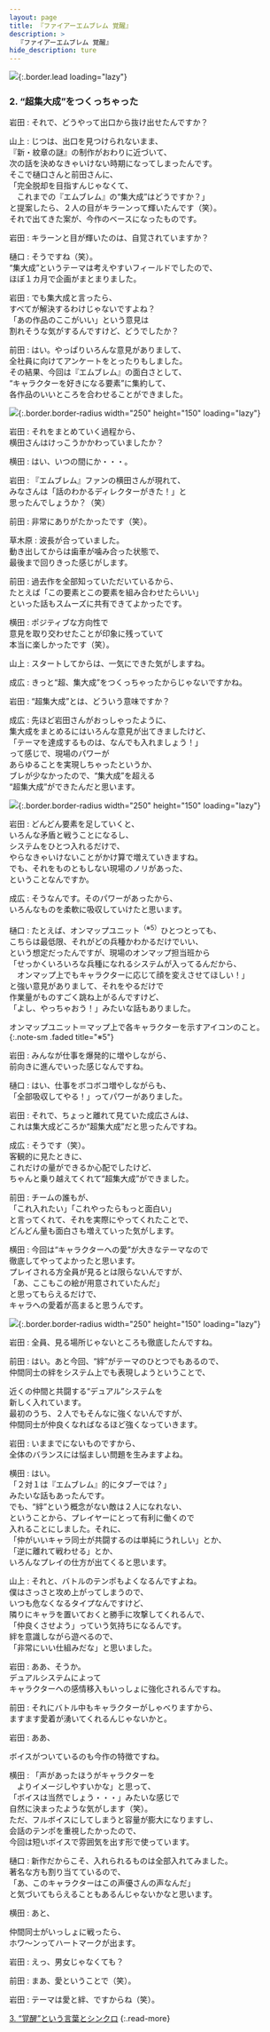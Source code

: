 ```yaml
---
layout: page
title: 『ファイアーエムブレム 覚醒』
description: >
  『ファイアーエムブレム 覚醒』
hide_description: ture
---
```


![](/others/interviews/jp/3ds/afej/vol1/img/mainvisual2.jpg){:.border.lead loading="lazy"}

### 2. “超集大成”をつくっちゃった

岩田
: それで、どうやって出口から抜け出せたんですか？

山上
: じつは、出口を見つけられないまま、<br>『新・紋章の謎』の制作がおわりに近づいて、<br>次の話を決めなきゃいけない時期になってしまったんです。<br>そこで樋口さんと前田さんに、<br>「完全脱却を目指すんじゃなくて、<br>　これまでの『エムブレム』の“集大成”はどうですか？」<br>と提案したら、２人の目がキラーンって輝いたんです（笑）。<br>それで出てきた案が、今作のベースになったものです。

岩田
: キラーンと目が輝いたのは、自覚されていますか？

樋口
: そうですね（笑）。<br>“集大成”というテーマは考えやすいフィールドでしたので、<br>ほぼ１カ月で企画がまとまりました。

岩田
: でも集大成と言ったら、<br>すべてが解決するわけじゃないですよね？<br>「あの作品のここがいい」という意見は<br>割れそうな気がするんですけど、どうでしたか？

前田
: はい。やっぱりいろんな意見がありまして、<br>全社員に向けてアンケートをとったりもしました。<br>その結果、今回は『エムブレム』の面白さとして、<br>“キャラクターを好きになる要素”に集約して、<br>各作品のいいところを合わせることができました。

![](/others/interviews/jp/3ds/afej/vol1/img/photo9.jpg){:.border.border-radius width="250" height="150"  loading="lazy"}

岩田
: それをまとめていく過程から、<br>横田さんはけっこうかかわっていましたか？

横田
: はい、いつの間にか・・・。

岩田
: 『エムブレム』ファンの横田さんが現れて、<br>みなさんは「話のわかるディレクターがきた！」と<br>思ったんでしょうか？（笑）

前田
: 非常にありがたかったです（笑）。

草木原
: 波長が合っていました。<br>動き出してからは歯車が噛み合った状態で、<br>最後まで回りきった感じがします。

前田
: 過去作を全部知っていただいているから、<br>たとえば「この要素とこの要素を組み合わせたらいい」<br>といった話もスムーズに共有できてよかったです。

横田
: ポジティブな方向性で<br>意見を取り交わせたことが印象に残っていて<br>本当に楽しかったです（笑）。

山上
: スタートしてからは、一気にできた気がしますね。

成広
: きっと“超、集大成”をつくっちゃったからじゃないですかね。

岩田
: “超集大成”とは、どういう意味ですか？

成広
: 先ほど岩田さんがおっしゃったように、<br>集大成をまとめるにはいろんな意見が出てきましたけど、<br>「テーマを達成するものは、なんでも入れましょう！」<br>って感じで、現場のパワーが<br>あらゆることを実現しちゃったというか、<br>ブレが少なかったので、“集大成”を超える<br>“超集大成”ができたんだと思います。

![](/others/interviews/jp/3ds/afej/vol1/img/photo10.jpg){:.border.border-radius width="250" height="150"  loading="lazy"}

岩田
: どんどん要素を足していくと、<br>いろんな矛盾と戦うことになるし、<br>システムをひとつ入れるだけで、<br>やらなきゃいけないことがかけ算で増えていきますね。<br>でも、それをものともしない現場のノリがあった、<br>ということなんですか。

成広
: そうなんです。そのパワーがあったから、<br>いろんなものを柔軟に吸収していけたと思います。

樋口
: たとえば、オンマップユニット<sup>（※5）</sup>ひとつとっても、<br>こちらは最低限、それがどの兵種かわかるだけでいい、<br>という想定だったんですが、現場のオンマップ担当班から<br>「せっかくいろいろな兵種になれるシステムが入ってるんだから、<br>　オンマップ上でもキャラクターに応じて顔を変えさせてほしい！」<br>と強い意見がありまして、それをやるだけで<br>作業量がものすごく跳ね上がるんですけど、<br>「よし、やっちゃおう！」みたいな話もありました。

オンマップユニット＝マップ上で各キャラクターを示すアイコンのこと。
{:.note-sm .faded title="※5"}

岩田
: みんなが仕事を爆発的に増やしながら、<br>前向きに進んでいった感じなんですね。

樋口
: はい、仕事をボコボコ増やしながらも、<br>「全部吸収してやる！」ってパワーがありました。

岩田
: それで、ちょっと離れて見ていた成広さんは、<br>これは集大成どころか“超集大成”だと思ったんですね。

成広
: そうです（笑）。<br>客観的に見たときに、<br>これだけの量ができるか心配でしたけど、<br>ちゃんと乗り越えてくれて“超集大成”ができました。

前田
: チームの誰もが、<br>「これ入れたい」「これやったらもっと面白い」<br>と言ってくれて、それを実際にやってくれたことで、<br>どんどん量も面白さも増えていった気がします。

横田
: 今回は“キャラクターへの愛”が大きなテーマなので<br>徹底してやってよかったと思います。<br>プレイされる方全員が見るとは限らないんですが、<br>「あ、ここもこの絵が用意されていたんだ」<br>と思ってもらえるだけで、<br>キャラへの愛着が高まると思うんです。

![](/others/interviews/jp/3ds/afej/vol1/img/photo11.jpg){:.border.border-radius width="250" height="150"  loading="lazy"}

岩田
: 全員、見る場所じゃないところも徹底したんですね。

前田
: はい。あと今回、“絆”がテーマのひとつでもあるので、<br>仲間同士の絆をシステム上でも表現しようということで、<br>

近くの仲間と共闘する“デュアル”システムを<br>新しく入れています。<br>最初のうち、２人でもそんなに強くないんですが、<br>仲間同士が仲良くなればなるほど強くなっていきます。

岩田
: いままでにないものですから、<br>全体のバランスには悩ましい問題を生みますよね。

横田
: はい。<br>「２対１は『エムブレム』的にタブーでは？」<br>みたいな話もあったんです。<br>でも、“絆”という概念がない敵は２人になれない、<br>ということから、プレイヤーにとって有利に働くので<br>入れることにしました。それに、<br>「仲がいいキャラ同士が共闘するのは単純にうれしい」とか、<br>「逆に離れて戦わせる」とか、<br>いろんなプレイの仕方が出てくると思います。

山上
: それと、バトルのテンポもよくなるんですよね。<br>僕はさっさと攻め上がってしまうので、<br>いつも危なくなるタイプなんですけど、<br>隣りにキャラを置いておくと勝手に攻撃してくれるんで、<br>「仲良くさせよう」っていう気持ちになるんです。<br>絆を意識しながら遊べるので、<br>「非常にいい仕組みだな」と思いました。

岩田
: ああ、そうか。<br>デュアルシステムによって<br>キャラクターへの感情移入もいっしょに強化されるんですね。

前田
: それにバトル中もキャラクターがしゃべりますから、<br>ますます愛着が湧いてくれるんじゃないかと。

岩田
: ああ、

ボイスがついているのも今作の特徴ですね。

横田
: 「声があったほうがキャラクターを<br>　よりイメージしやすいかな」と思って、<br>「ボイスは当然でしょう・・・」みたいな感じで<br>自然に決まったような気がします（笑）。<br>ただ、フルボイスにしてしまうと容量が膨大になりますし、<br>会話のテンポを重視したかったので、<br>今回は短いボイスで雰囲気を出す形で使っています。

樋口
: 新作だからこそ、入れられるものは全部入れてみました。<br>著名な方も割り当てているので、<br>「あ、このキャラクターはこの声優さんの声なんだ」<br>と気づいてもらえることもあるんじゃないかなと思います。

横田
: あと、

仲間同士がいっしょに戦ったら、<br>ホワ～ンってハートマークが出ます。

岩田
: えっ、男女じゃなくても？

前田
: まあ、愛ということで（笑）。

岩田
: テーマは愛と絆、ですからね（笑）。

[3. “覚醒”という言葉とシンクロ](3.md)
{:.read-more}
